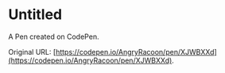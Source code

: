 # Untitled

A Pen created on CodePen.

Original URL: [https://codepen.io/AngryRacoon/pen/XJWBXXd](https://codepen.io/AngryRacoon/pen/XJWBXXd).

